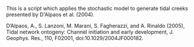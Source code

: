 This is a script which applies the stochastic model to generate tidal creeks presented by D'Alpaos et al. (2004).

D’Alpaos, A., S. Lanzoni, M. Marani, S. Fagherazzi, and A. Rinaldo (2005), Tidal network ontogeny: Channel initiation and early development, J. Geophys. Res., 110, F02001, doi:10.1029/2004JF000182.
